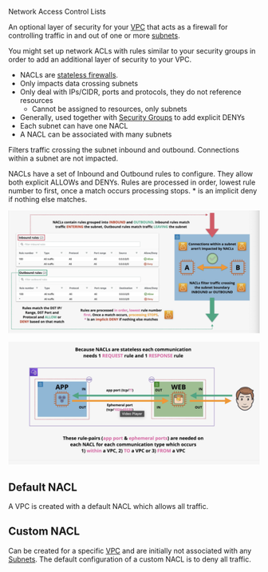 Network Access Control Lists

An optional layer of security for your [VPC](VPC.md) that acts as a firewall for controlling traffic in and out of one or more [subnets](Subnets.md). 

You might set up network ACLs with rules similar to your security groups in order to add an additional layer of security to your VPC.

- NACLs are [stateless firewalls](Stateful%20vs%20Stateless%20Firewalls.md#Stateless%20Firewalls).
- Only impacts data crossing subnets
- Only deal with IPs/CIDR, ports and protocols, they do not reference resources
	- Cannot be assigned to resources, only subnets
- Generally, used together with [Security Groups](Security%20Groups.md) to add explicit DENYs
- Each subnet can have one NACL
- A NACL can be associated with many subnets

Filters traffic crossing the subnet inbound and outbound. Connections within a subnet are not impacted.

NACLs have a set of Inbound and Outbound rules to configure. They allow both explicit ALLOWs and DENYs. Rules are processed in order, lowest rule number to first, once a match occurs processing stops. * is an implicit deny if nothing else matches.

![Pasted image 20250222212214.png](_atts/Pasted%20image%2020250222212214.png)

![Pasted image 20250222213030.png](_atts/Pasted%20image%2020250222213030.png)

## Default NACL
A VPC is created with a default NACL which allows all traffic.

## Custom NACL
Can be created for a specific [VPC](VPC.md) and are initially not associated with any [Subnets](Subnets.md). The default configuration of a custom NACL is to deny all traffic.